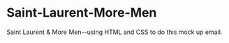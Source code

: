 # Saint-Laurent-More-Men
Saint Laurent &amp; More Men--using HTML and CSS to do this mock up email.
